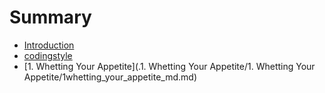 # Summary

* [Introduction](README.md)
* [codingstyle](codingstyle/README.md)
* [1. Whetting Your Appetite](.1. Whetting Your Appetite/1. Whetting Your Appetite/1whetting_your_appetite_md.md)

